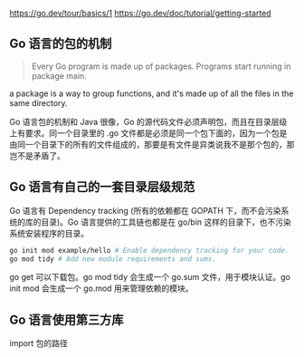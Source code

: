 https://go.dev/tour/basics/1
https://go.dev/doc/tutorial/getting-started

## Go 语言的包的机制

> Every Go program is made up of packages.
> Programs start running in package main.

a package is a way to group functions, and it's made up of all the files in the same directory.

Go 语言包的机制和 Java 很像，Go 的源代码文件必须声明包，而且在目录层级上有要求。同一个目录里的 .go 文件都是必须是同一个包下面的，因为一个包是由同一个目录下的所有的文件组成的，那要是有文件是异类说我不是那个包的，那岂不是矛盾了。


## Go 语言有自己的一套目录层级规范

Go 语言有 Dependency tracking (所有的依赖都在 GOPATH 下，而不会污染系统的库的目录)。Go 语言提供的工具链也都是在 go/bin 这样的目录下，也不污染系统安装程序的目录。

```sh
go init mod example/hello # Enable dependency tracking for your code.
go mod tidy # Add new module requirements and sums.
```

go get 可以下载包。go mod tidy 会生成一个 go.sum 文件，用于模块认证。go init mod 会生成一个 go.mod 用来管理依赖的模块。

## Go 语言使用第三方库

import 包的路径